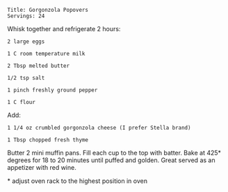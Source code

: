 ~~~ recipe-info
Title: Gorgonzola Popovers
Servings: 24
~~~

Whisk together and refrigerate 2 hours:

~~~ recipe-ingredients
2 large eggs

1 C room temperature milk

2 Tbsp melted butter

1/2 tsp salt

1 pinch freshly ground pepper

1 C flour
~~~

Add:

~~~ recipe-ingredients
1 1/4 oz crumbled gorgonzola cheese (I prefer Stella brand)

1 Tbsp chopped fresh thyme
~~~

Butter 2 mini muffin pans. Fill each cup to the top with batter. Bake at 425* degrees for 18 to 20
minutes until puffed and golden. Great served as an appetizer with red wine.

\* adjust oven rack to the highest position in oven
